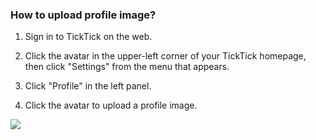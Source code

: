 ### How to upload profile image?

1. Sign in to TickTick on the web.

2. Click the avatar in the upper-left corner of your TickTick homepage, then click "Settings" from the menu that appears.

3. Click "Profile" in the left panel.

4. Click the avatar to upload a profile image.

![](../../../images/ticktick-web-version/personal-profile/2.2.1.png)

